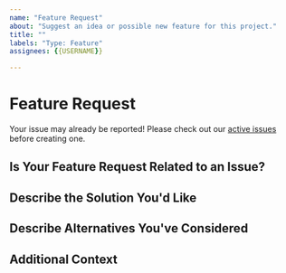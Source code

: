 ```yaml
---
name: "Feature Request"
about: "Suggest an idea or possible new feature for this project."
title: ""
labels: "Type: Feature"
assignees: {{USERNAME}}

---
```


# Feature Request
Your issue may already be reported!
Please check out our [active issues](https://github.com/{{REPOSITORY}}/issues) before creating one.



## Is Your Feature Request Related to an Issue?
<!--
If yes, provide a clear and concise description of what the problem is
E.g.:
  Issue #
  I'm always frustrated when...
-->



## Describe the Solution You'd Like
<!--
A clear and concise description of what you'd like
-->



## Describe Alternatives You've Considered
<!--
A clear and concise description of other alternatives you have considered
-->



## Additional Context
<!--
Any other extra context or information
-->
